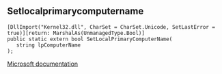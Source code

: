 ## Setlocalprimarycomputername

```
[DllImport("Kernel32.dll", CharSet = CharSet.Unicode, SetLastError = true)][return: MarshalAs(UnmanagedType.Bool)]
public static extern bool SetLocalPrimaryComputerName(
   string lpComputerName
);
```

[Microsoft documentation](https://docs.microsoft.com/en-us/windows/win32/api/winbase/nf-winbase-setlocalprimarycomputername)

